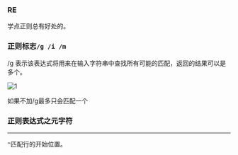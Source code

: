 ### RE
学点正则总有好处的。

### 正则标志`/g /i /m`

/g 表示该表达式将用来在输入字符串中查找所有可能的匹配，返回的结果可以是多个。

![1](https://ws1.sinaimg.cn/large/005DAKuvgy1g260jxgiyqj307y05zdfp.jpg)

如果不加/g最多只会匹配一个



### 正则表达式之元字符
- - -
`^`匹配行的开始位置。

